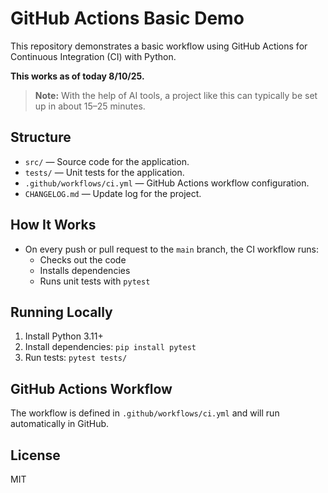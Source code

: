 # GitHub Actions Basic Demo

This repository demonstrates a basic workflow using GitHub Actions for Continuous Integration (CI) with Python.

**This works as of today 8/10/25.**

> **Note:** With the help of AI tools, a project like this can typically be set up in about 15–25 minutes.

## Structure

- `src/` — Source code for the application.
- `tests/` — Unit tests for the application.
- `.github/workflows/ci.yml` — GitHub Actions workflow configuration.
- `CHANGELOG.md` — Update log for the project.

## How It Works

- On every push or pull request to the `main` branch, the CI workflow runs:
  - Checks out the code
  - Installs dependencies
  - Runs unit tests with `pytest`

## Running Locally

1. Install Python 3.11+
2. Install dependencies: `pip install pytest`
3. Run tests: `pytest tests/`

## GitHub Actions Workflow

The workflow is defined in `.github/workflows/ci.yml` and will run automatically in GitHub.

## License

MIT
